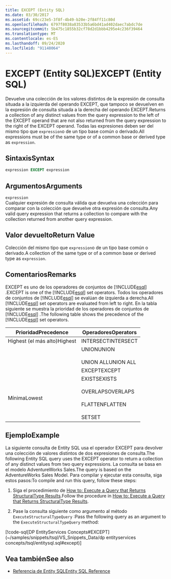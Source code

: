 ```yaml
---
title: EXCEPT (Entity SQL)
ms.date: 03/30/2017
ms.assetid: 69cc23e5-3f8f-4b49-b20e-2f84ff11c80d
ms.openlocfilehash: 6797f8038a83533b5a6bd41ad402daec7abdc7de
ms.sourcegitcommit: 5b475c1855b32cf78d2d1bbb4295e4c236f39464
ms.translationtype: MT
ms.contentlocale: es-ES
ms.lasthandoff: 09/24/2020
ms.locfileid: "91148064"
---
```

# <a name="except-entity-sql"></a><span data-ttu-id="bf8d7-102">EXCEPT (Entity SQL)</span><span class="sxs-lookup"><span data-stu-id="bf8d7-102">EXCEPT (Entity SQL)</span></span>

<span data-ttu-id="bf8d7-103">Devuelve una colección de los valores distintos de la expresión de consulta situada a la izquierda del operando EXCEPT, que tampoco se devuelven en la expresión de consulta situada a la derecha del operando EXCEPT.</span><span class="sxs-lookup"><span data-stu-id="bf8d7-103">Returns a collection of any distinct values from the query expression to the left of the EXCEPT operand that are not also returned from the query expression to the right of the EXCEPT operand.</span></span> <span data-ttu-id="bf8d7-104">Todas las expresiones deben ser del mismo tipo que `expression`o de un tipo base común o derivado.</span><span class="sxs-lookup"><span data-stu-id="bf8d7-104">All expressions must be of the same type or of a common base or derived type as `expression`.</span></span>  
  
## <a name="syntax"></a><span data-ttu-id="bf8d7-105">Sintaxis</span><span class="sxs-lookup"><span data-stu-id="bf8d7-105">Syntax</span></span>  
  
```sql  
expression EXCEPT expression  
```  
  
## <a name="arguments"></a><span data-ttu-id="bf8d7-106">Argumentos</span><span class="sxs-lookup"><span data-stu-id="bf8d7-106">Arguments</span></span>  

 `expression`  
 <span data-ttu-id="bf8d7-107">Cualquier expresión de consulta válida que devuelva una colección para comparar con la colección que devuelve otra expresión de consulta.</span><span class="sxs-lookup"><span data-stu-id="bf8d7-107">Any valid query expression that returns a collection to compare with the collection returned from another query expression.</span></span>  
  
## <a name="return-value"></a><span data-ttu-id="bf8d7-108">Valor devuelto</span><span class="sxs-lookup"><span data-stu-id="bf8d7-108">Return Value</span></span>  

 <span data-ttu-id="bf8d7-109">Colección del mismo tipo que `expression`o de un tipo base común o derivado.</span><span class="sxs-lookup"><span data-stu-id="bf8d7-109">A collection of the same type or of a common base or derived type as `expression`.</span></span>  
  
## <a name="remarks"></a><span data-ttu-id="bf8d7-110">Comentarios</span><span class="sxs-lookup"><span data-stu-id="bf8d7-110">Remarks</span></span>  

 <span data-ttu-id="bf8d7-111">EXCEPT es uno de los operadores de conjuntos de [!INCLUDE[esql](../../../../../../includes/esql-md.md)] .</span><span class="sxs-lookup"><span data-stu-id="bf8d7-111">EXCEPT is one of the [!INCLUDE[esql](../../../../../../includes/esql-md.md)] set operators.</span></span> <span data-ttu-id="bf8d7-112">Todos los operadores de conjuntos de [!INCLUDE[esql](../../../../../../includes/esql-md.md)] se evalúan de izquierda a derecha.</span><span class="sxs-lookup"><span data-stu-id="bf8d7-112">All [!INCLUDE[esql](../../../../../../includes/esql-md.md)] set operators are evaluated from left to right.</span></span> <span data-ttu-id="bf8d7-113">En la tabla siguiente se muestra la prioridad de los operadores de conjuntos de [!INCLUDE[esql](../../../../../../includes/esql-md.md)] .</span><span class="sxs-lookup"><span data-stu-id="bf8d7-113">The following table shows the precedence of the [!INCLUDE[esql](../../../../../../includes/esql-md.md)] set operators.</span></span>  
  
|<span data-ttu-id="bf8d7-114">Prioridad</span><span class="sxs-lookup"><span data-stu-id="bf8d7-114">Precedence</span></span>|<span data-ttu-id="bf8d7-115">Operadores</span><span class="sxs-lookup"><span data-stu-id="bf8d7-115">Operators</span></span>|  
|----------------|---------------|  
|<span data-ttu-id="bf8d7-116">Highest (el más alto)</span><span class="sxs-lookup"><span data-stu-id="bf8d7-116">Highest</span></span>|<span data-ttu-id="bf8d7-117">INTERSECT</span><span class="sxs-lookup"><span data-stu-id="bf8d7-117">INTERSECT</span></span>|  
||<span data-ttu-id="bf8d7-118">UNION</span><span class="sxs-lookup"><span data-stu-id="bf8d7-118">UNION</span></span><br /><br /> <span data-ttu-id="bf8d7-119">UNION ALL</span><span class="sxs-lookup"><span data-stu-id="bf8d7-119">UNION ALL</span></span>|  
||<span data-ttu-id="bf8d7-120">EXCEPT</span><span class="sxs-lookup"><span data-stu-id="bf8d7-120">EXCEPT</span></span>|  
|<span data-ttu-id="bf8d7-121">Mínima</span><span class="sxs-lookup"><span data-stu-id="bf8d7-121">Lowest</span></span>|<span data-ttu-id="bf8d7-122">EXISTS</span><span class="sxs-lookup"><span data-stu-id="bf8d7-122">EXISTS</span></span><br /><br /> <span data-ttu-id="bf8d7-123">OVERLAPS</span><span class="sxs-lookup"><span data-stu-id="bf8d7-123">OVERLAPS</span></span><br /><br /> <span data-ttu-id="bf8d7-124">FLATTEN</span><span class="sxs-lookup"><span data-stu-id="bf8d7-124">FLATTEN</span></span><br /><br /> <span data-ttu-id="bf8d7-125">SET</span><span class="sxs-lookup"><span data-stu-id="bf8d7-125">SET</span></span>|  
  
## <a name="example"></a><span data-ttu-id="bf8d7-126">Ejemplo</span><span class="sxs-lookup"><span data-stu-id="bf8d7-126">Example</span></span>  

 <span data-ttu-id="bf8d7-127">La siguiente consulta de Entity SQL usa el operador EXCEPT para devolver una colección de valores distintos de dos expresiones de consulta.</span><span class="sxs-lookup"><span data-stu-id="bf8d7-127">The following Entity SQL query uses the EXCEPT operator to return a collection of any distinct values from two query expressions.</span></span> <span data-ttu-id="bf8d7-128">La consulta se basa en el modelo AdventureWorks Sales.</span><span class="sxs-lookup"><span data-stu-id="bf8d7-128">The query is based on the AdventureWorks Sales Model.</span></span> <span data-ttu-id="bf8d7-129">Para compilar y ejecutar esta consulta, siga estos pasos:</span><span class="sxs-lookup"><span data-stu-id="bf8d7-129">To compile and run this query, follow these steps:</span></span>  
  
1. <span data-ttu-id="bf8d7-130">Siga el procedimiento de [How to: Execute a Query that Returns StructuralType Results](../how-to-execute-a-query-that-returns-structuraltype-results.md).</span><span class="sxs-lookup"><span data-stu-id="bf8d7-130">Follow the procedure in [How to: Execute a Query that Returns StructuralType Results](../how-to-execute-a-query-that-returns-structuraltype-results.md).</span></span>  
  
2. <span data-ttu-id="bf8d7-131">Pase la consulta siguiente como argumento al método `ExecuteStructuralTypeQuery` :</span><span class="sxs-lookup"><span data-stu-id="bf8d7-131">Pass the following query as an argument to the `ExecuteStructuralTypeQuery` method:</span></span>  
  
 [!code-sql[DP EntityServices Concepts#EXCEPT](~/samples/snippets/tsql/VS_Snippets_Data/dp entityservices concepts/tsql/entitysql.sql#except)]  
  
## <a name="see-also"></a><span data-ttu-id="bf8d7-132">Vea también</span><span class="sxs-lookup"><span data-stu-id="bf8d7-132">See also</span></span>

- [<span data-ttu-id="bf8d7-133">Referencia de Entity SQL</span><span class="sxs-lookup"><span data-stu-id="bf8d7-133">Entity SQL Reference</span></span>](entity-sql-reference.md)

